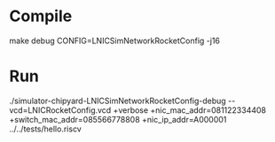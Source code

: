 # Compile
make debug CONFIG=LNICSimNetworkRocketConfig -j16

# Run
./simulator-chipyard-LNICSimNetworkRocketConfig-debug --vcd=LNICRocketConfig.vcd +verbose +nic_mac_addr=081122334408 +switch_mac_addr=085566778808 +nic_ip_addr=A000001 ../../tests/hello.riscv
